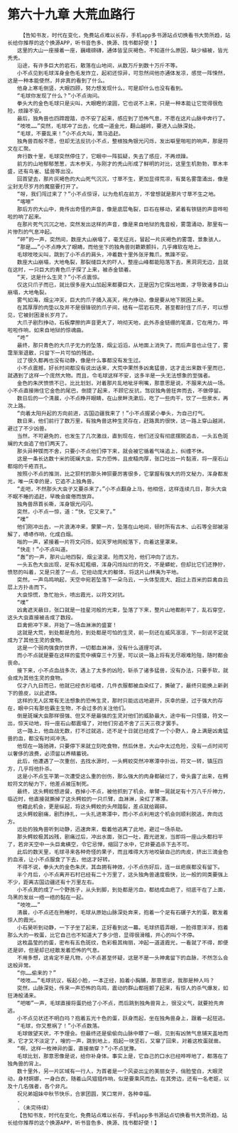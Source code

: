 # 第六十九章 大荒血路行
        【告知书友，时代在变化，免费站点难以长存，手机app多书源站点切换看书大势所趋，站长给你推荐的这个换源APP，听书音色多、换源、找书都好使！】
       这里的大山一座接着一座，巍峨磅礴，通体皆呈灰褐色，不知道什么原因，缺少植被，皆光秃秃。
       沿途，有许多巨大的岩石，散落在山地间，从数万斤到数十万斤不等。
       小不点见到毛球浑身金色毛发炸立，起初还惊异，可忽然间他亦通体发凉，感觉一阵悚然，这是一种本能使然，并非真的看到了什么。
       他身上寒毛倒竖，大眼四顾，努力想发现什么，可是却什么也没有看到。
       “毛球你发现了什么？”小不点询问。
       拳头大的金色毛球只是尖叫，大眼瞪的滚圆，它也说不上来，只是一种本能让它觉得很危险，烦躁不安。
       最后，独角兽也四蹄蹬踏，亦不安了起来，感应到了恐怖气息，不愿在这片山脉中奔行了。
       “吱吱……”突然，毛球冲了出去，化成一道金光，翻山越岭，要进入山脉深处。
       “毛球，不要乱来！”小不点大叫，策马追赶。
       独角兽百般不愿，但却无法反抗小不点，整根独角银光闪烁，发出噼里啪啦的响声，那是符文在汇聚。
       奔行数十里，毛球突然停住了，它眼中一阵狐疑，失去了感应，不再烦躁。
       前方的山地郁郁葱葱，古木参天，与刚才的秃山形成了鲜明的对比，这里生机勃勃，草木丰盛，还有鸟雀、猛兽等出没。
       回首望去，那片灰褐色的大山死气沉沉，寸草不生，更加显得荒凉，有莫名雾霭涌出，像是尘封无尽岁月的魔窟要打开了。
       “呀，我们闯过来了？”小不点惊讶，以为危机在前方，不曾想就是那片寸草不生之地。
       “喀嚓”
       那后方的大山中，竟传出奇怪的声音，像是底层龟裂，巨石在移动，紧着有铁链的声音哗啦啦的响了起来。
       在那片死气沉沉之地，突然发出这样的声音，像是来自地狱的鬼音般，雾霭涌动，那里有一片惨烈的气息冲起。
       “砰”的一声，突然间，数座大山崩塌了，毫无征兆，冒起一片灰褐色的雾霭，景象骇人。
       “那是……”小不点睁大了眼睛，而他坐下的独角兽则簌簌颤抖，几乎瘫软在地上。
       毛球吱吱尖叫，跳到了小不点的肩头，冲着数十里外张牙舞爪，焦躁不安。
       数座大山崩塌，大地龟裂，那裂缝巨大的吓人，整座山峰都能陷落下去，黑洞洞无边，且就在这时，一只巨大的青色爪子探了上来，被赤金锁着。
       “天，这是什么生灵？”小不点震惊。
       仅这只爪子而已，就比很多座大山加起来都要巨大，正是因为它探出地面，才导致诸多巨山崩塌，大地龟裂。
       雾气如海，烟尘冲天，巨大的爪子捅入高天，用力挣动，像是要从地下脱困上来。
       在其厚厚的肉垫以及并不是很锋锐的爪子间，结有一层岩石壳，甚至都封住了爪子，可以想见，它被封困漫长岁月了。
       大爪子剧烈挣动，石板摩擦的声音更大了，响彻天地，此外赤金链绷的笔直，它在用力，哗啦啦作响，如来自地狱的惊魂曲。
       “咚”
       最终，那只青色的大爪子无力的坠落，烟尘滔滔，从地面上消失了。而后声音也止住了，雾霭渐渐退散，只留下一片可怕的残迹。
       过了很久都再也没有动静，像是什么事都没有发生过。
       小不点震撼，好长时间都没有说出话来，大荒中果然多凶禽猛兽，这才走出来数千里而已，就遇到了这样一个庞然大物。而且，令毛球这样不安，这多半是一头无法想象的至强者。
       金色的朱厌愤愤不已，比比划划，对着那片乱地呲牙咧嘴，那意思是说，不服来大战一场。小不点直接揪住它金色的尾巴，倒提了起来，不顾它反抗，驾驭独角兽狂奔而去，不做停留。
       数日后的一个清晨，小不点睁开眼睛，在山泉畔洗漱后，吃了一些肉干，饮了一些泉水，再次上路。
       “向着太阳升起的方向前进，古国边疆我来了！”小不点握紧小拳头，为自己打气。
       数日来，他们前行了数万里，有独角兽这种生灵存在，赶路真的很快，这一路上穿山越涧，避过了不少凶兽。
       当然，不可避免的，也发生了几次激战，直到现在，他们还没有彻底摆脱追击，一头五色斑斓的大虫追了他们两天了。
       那头异种锲而不舍，只要小不点他们停下来，就会被它循着气味追上，纠缠不休。
       这是一条长达数十米的斑斓大虫，实力恐怖，且皮糙肉厚，张口吐出一片黏液，将一座石山都熔的千疮百孔。
       按照小不点的推测，比之狈村的那头神狈要厉害很多，它掌握有强大的符文秘力，浑身都发光，唯一庆幸的是，它追不上独角兽。
       “走吧，不然那头大虫子又要杀来了。”小不点翻身上马，他相信，这样连续几日，那头大虫不眠不睡的追赶，早晚会疲倦而放弃。
       独角兽昂首长嘶，浑身银光闪闪。
       突然，小不点一惊，道：“快，它又来了。”
       “噗”
       他们刚冲出去，一片浪涛冲来，蒙蒙一片，坠落在山地间，顿时所有古木、山石等全部被溶解了，哧哧作响，化成白烟。
       嗡的一声，紧接着一片符文闪烁，如天罗地网般落下，向着这里罩来。
       “快走！”小不点叫道。
       “轰”的一声，那片山地四裂，烟尘滚滚。险而又险，他们冲向了远方。
       一头五色大虫出现，足有水缸粗细，浑身闪烁灿烂的符文，不是蟒蛇，但却比它们还狰狞，愤怒的叫着，又是只差了一点，它扭动庞大的躯体，将这片山林夷为平地。
       突然，一声鸟鸣响起，天空中宛若坠落下一朵乌云，一头体型庞大、超过上百米的巨禽自云层上方扑击而下。
       大虫惊慌，急忙抬头，喷出霞光，以符文对抗。
       “噗”
       凶禽遮天蔽日，张口就是一挂星河般的光束，坠落了下来，整片山地都削平了，乱石穿空，这头大虫直接被击成了数段。
       巨禽俯冲下来，开始了一场血淋淋的盛宴！
       这就是大荒，到处都是危险，到处都是可怕的生灵，前一刻还在威风凛凛，下一刻说不定就成为了其他生灵的食物。
       这是一个弱肉强食的世界，一切都血淋淋，没有什么道理可讲。
       而小不点就是要在这样的蛮荒中横穿三十万里，可以说一路上将有无尽艰难险阻，随时都会丧命。
       接下来，小不点血战多次，遇上了太多的凶险，斩杀了诸多猛兽，没有办法，只要手软，就会成为其他生灵的食物。
       仅才八九日而已，他就已经衣衫褴褛，几件衣服都被血染红了，撕破了，最终只能换上新剥下的兽皮，以此遮体。
       这样的无人区常有无法想象的恐怖生灵，那时只能远远地避开，庆幸的是，过于强大的存在，眼中只有那些霸主生物，不会过多的关注他们。
       倒是斑斓大虫那样很强、但又不是最强的生灵对他们的威胁最大，途中有一只怪猿，符文一出，惊天动地，将一座石山都震塌了，对他们穷追不舍了三天三夜才罢手。
       这一路上，他血战无数，打不过就逃，还不足十日就已经成了一个小野人，身上满是凶禽猛兽的血，都没有时间冲洗。
       他现在一路驰骋，只要停下来就立刻吃食物，然后休息，大山中太过危险，没有一点时间可以奢侈的浪费，必须留以养精蓄锐。
       此后，他遭遇了一次重创，去找水源时，一头鳄蛟突然冲寒潭中扑出，符文一转，镇压四方，几乎将他扑杀。
       这是小不点生平第一次遭受这么重的创伤，那么强大的肉身都破烂了，骨头露了出来，在鳄蛟符文的秘力下，他差点被压制死。
       最终，这头鳄蛟想进餐，吞掉小不点，被他抓到了机会，单臂一晃就足有十万八千斤神力，临近时，他直接就撕掉了这头鳄蛟的一只爪臂，血淋淋，染红了寒潭。
       他藉此机会，更是纵起，将这头鳄蛟的头颅踏裂，差点就给踢碎。
       这头鳄蛟剧痛，剧烈挣扎，一头扎进寒潭中，而小不点利用这个机会则顺利脱逃，奔向远方。
       远处的独角兽听到动静，迅速奔来，载着他逃离了此地，避过一场杀劫。
       那头鳄蛟极其凶残，剧痛过后，冲出水面，张口一吐，霞光迸发，当即将一座山头都扫平了，若非天空中一头巨禽横空，令它忌惮，缩回了水中，它非要追杀下去不可。
       此后的数天里，毛球寻来各种奇怪的果子，而且难得大方地咬破自己的肉皮，挤出三滴金色的血液，让小不点服食了下去，他这才好转。
       不得不说，拳头大的金色朱厌，其血拥有神效，小不点伤好后，连一丝疤痕都没有留下。
       半个月后，小不点离开石村已经有二十万里了，这头独角兽速度极快，比一般的同类要强上不少，距离古国边疆还有十万里左右。
       小不点真的成了一个野孩子，从头到脚，到处都是污血，都结成血疤了，彻底干在了上面，乌黑的发丝一绺一绺的黏在一起。
       “吱吱……”
       清晨，小不点还在熟睡时，毛球从原始山脉深处奔来，抱着一个足有石碾子大的蛋，散发着惊人的霞光。
       小石昊听到动静，一下子坐了起来，正好看到这一幕。毛球挤眉弄眼，一脸得意洋洋，抱着那么大的一枚蛋，比它自己也不知道大了多少倍，显得很滑稽，开心的叫个不停。
       这枚晶莹的的蛋，密布有五色斑纹，色彩极其绚丽，冲起一道道霞光，一看就了不得，即便还是卵，但是却已经散发着恐怖的气息。
       不用多想，这肯定不是凡物，小不点甚至怀疑，这是不是一头神禽留下的血脉，不然怎么会这般异常。
       “你……偷来的？”
       “吱吱……”毛球抗议，板起小脸，一本正经，拍着小胸脯，那意思说，我那是种人吗？
       突然，山脉深处，传来一声恐怖的鸟鸣，震动的群山都摇颤了起来，有惊人的杀气爆发，如狂涛般涌来。
       “吧唧”一声，毛球直接将蛋扔给了小不点，而后跳到独角兽背上，很没义气，就要抢先奔逃。
       小不点见状还不明白吗？抱着五光十色的蛋，跃身而起，坐在独角兽身上，跟着一起狂逃。
       “毛球，你又惹祸了！”小不点数落。
       毛球做望天状，不予理会。但最终还是偷偷向山脉中瞟了一眼，见到有凶煞气息铺天盖地而来，它才又不淡定了，嗖的一声，跳到地上，抱起一块坚石，又窜了回来，对着这枚蛋就凿。
       “啊，这样一枚神异的蛋，直接凿穿？”小不点犹豫。
       毛球比划，那意思像是说，给你补身体。事实上是，它自己的口水已经哗哗地了，都落在了独角兽的背上。
       数十里外，另一片区域有一行人，为首者是一个风姿出尘的美丽女子，俏脸莹白，大眼灵动，身材婀娜，一身白衣，随着山风猎猎作响，似是要乘风而去。在其旁边，还有一名老妪，以及十几名强者，各个非凡。
       祝兄弟姐妹中秋节快乐，合家团圆，笑口常开，各种幸福。
       .
       .（未完待续）
       【告知书友，时代在变化，免费站点难以长存，手机app多书源站点切换看书大势所趋，站长给你推荐的这个换源APP，听书音色多、换源、找书都好使！】